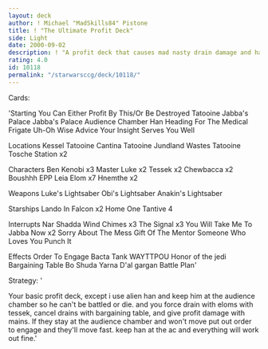 ```yaml
---
layout: deck
author: ! Michael "MadSkills84" Pistone
title: ! "The Ultimate Profit Deck"
side: Light
date: 2000-09-02
description: ! "A profit deck that causes mad nasty drain damage and has lots of retrieval with mad activation."
rating: 4.0
id: 10118
permalink: "/starwarsccg/deck/10118/"
---
```

Cards: 

'Starting
You Can Either Profit By This/Or Be Destroyed
Tatooine Jabba's Palace
Jabba's Palace Audience Chamber
Han
Heading For The Medical Frigate
Uh-Oh
Wise Advice
Your Insight Serves You Well

Locations
Kessel
Tatooine Cantina
Tatooine Jundland Wastes
Tatooine Tosche Station x2

Characters
Ben Kenobi x3
Master Luke x2
Tessek x2
Chewbacca x2
Boushhh
EPP Leia
Elom x7
Hnemthe x2

Weapons
Luke's Lightsaber
Obi's Lightsaber
Anakin's Lightsaber

Starships
Lando In Falcon x2
Home One
Tantive 4

Interrupts
Nar Shadda Wind Chimes x3
The Signal x3
You Will Take Me To Jabba Now x2
Sorry About The Mess
Gift Of The Mentor
Someone Who Loves You
Punch It

Effects
Order To Engage
Bacta Tank
WAYTTPOU
Honor of the jedi
Bargaining Table
Bo Shuda
Yarna D'al gargan
Battle Plan'

Strategy: '

Your basic profit deck, except i use alien han and keep him at the audience chamber so he can't be battled or die.  and you force drain with eloms with tessek, cancel drains with bargaining table, and give profit damage with mains.  If they stay at the audience chamber and won't move put out order to engage and they'll move fast.  keep han at the ac and everything will work out fine.'
